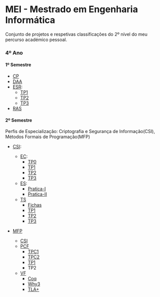 # MEI - Mestrado em Engenharia Informática

Conjunto de projetos e respetivas classificações do 2º nível do meu percurso académico pessoal.

### 4º Ano
#### 1º Semestre

 - [CP](https://github.com/AITK42/MEI/tree/main/1ºSemestre/CP)
 - [DAA](https://github.com/AITK42/MEI/tree/main/1ºSemestre/DAA)
 - [ESR](https://github.com/AITK42/MEI/tree/main/1ºSemestre/ESR):
   - [TP1](https://github.com/AITK42/MEI/tree/main/1ºSemestre/ESR/TP1)
   - [TP2](https://github.com/AITK42/MEI/tree/main/1ºSemestre/ESR/TP2)
   - [TP3](https://github.com/AITK42/MEI/tree/main/1ºSemestre/ESR/TP3)
 - [RAS](https://github.com/AITK42/MEI/tree/main/1ºSemestre/RAS) 

#### 2º Semestre

Perfis de Especialização: Criptografia e Segurança de Informação(CSI), Métodos Formais de Programação(MFP)

  - [CSI](https://github.com/AITK42/MEI/tree/main/2ºSemestre/CSI):
    - [EC](https://github.com/AITK42/MEI/tree/main/2ºSemestre/CSI/EC):
      - [TP0](https://github.com/AITK42/MEI/tree/main/2ºSemestre/CSI/EC/TP0)
      - [TP1](https://github.com/AITK42/MEI/tree/main/2ºSemestre/CSI/EC/TP1)
      - [TP2](https://github.com/AITK42/MEI/tree/main/2ºSemestre/CSI/EC/TP2)
      - [TP3](https://github.com/AITK42/MEI/tree/main/2ºSemestre/CSI/EC/TP3)
    - [ES](https://github.com/AITK42/MEI/tree/main/2ºSemestre/CSI/ES):
      - [Pratica-I](https://github.com/AITK42/MEI/tree/main/2ºSemestre/CSI/ES/Pratica-I)
      - [Pratica-II](https://github.com/AITK42/MEI/tree/main/2ºSemestre/CSI/ES/Pratica-II)
    - [TS](https://github.com/AITK42/MEI/tree/main/2ºSemestre/CSI/TS)
      - [Fichas](https://github.com/AITK42/MEI/tree/main/2ºSemestre/CSI/TS/Fichas)
      - [TP1](https://github.com/AITK42/MEI/tree/main/2ºSemestre/CSI/TS/TP1)
      - [TP2](https://github.com/AITK42/MEI/tree/main/2ºSemestre/CSI/TS/TP2)
      - [TP3](https://github.com/AITK42/MEI/tree/main/2ºSemestre/CSI/TS/TP3)
  
  
  - [MFP](https://github.com/AITK42/MEI/tree/main/2ºSemestre/MFP)
    - [CSI](https://haslab.github.io/MFP/CSI/2122/index)
    - [PCF](https://github.com/AITK42/MEI/tree/main/2ºSemestre/MFP/PCF)
      - [TPC1](https://github.com/AITK42/MEI/tree/main/2ºSemestre/MFP/PCF/TPC1)
      - [TPC2](https://github.com/AITK42/MEI/tree/main/2ºSemestre/MFP/PCF/TPC2)
      - [TP1](https://github.com/AITK42/MEI/tree/main/2ºSemestre/MFP/PCF/TP1)
      - TP2 
    - [VF](https://github.com/AITK42/MEI/tree/main/2ºSemestre/MFP/VF)
      - [Coq](https://github.com/AITK42/MEI/tree/main/2ºSemestre/MFP/VF/Coq)
      - [Why3](https://github.com/AITK42/MEI/tree/main/2ºSemestre/MFP/VF/Why3)
      - [TLA+](https://github.com/AITK42/MEI/tree/main/2ºSemestre/MFP/VF/TLA%2B)
  

